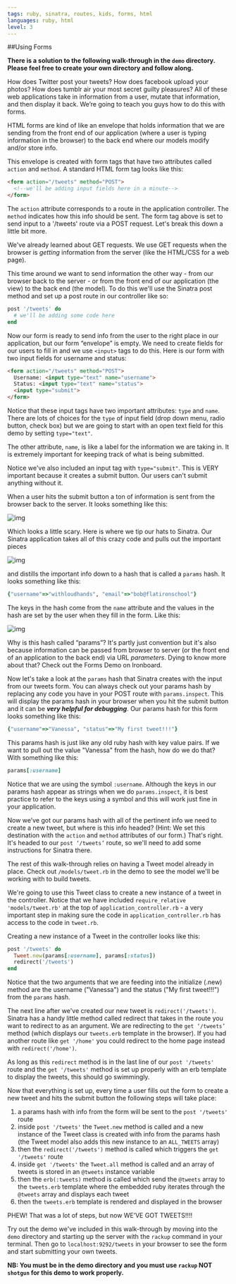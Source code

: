 ```yaml
---
tags: ruby, sinatra, routes, kids, forms, html
languages: ruby, html
level: 3
---
```


##Using Forms

**There is a solution to the following walk-through in the `demo` directory. Please feel free to create your own directory and follow along.**

How does Twitter post your tweets? How does facebook upload your photos? How does tumblr air your most secret guilty pleasures? All of these web applications take in information from a user, mutate that information, and then display it back. We’re going to teach you guys how to do this with forms.

HTML forms are kind of like an envelope that holds information that we are sending from the front end of our application (where a user is typing information in the browser) to the back end where our models modify and/or store info. 

This envelope is created with form tags that have two attributes called `action` and `method`. A standard HTML form tag looks like this:

```html
<form action="/tweets" method="POST">
  <!--we'll be adding input fields here in a minute-->
</form>
```

The `action` attribute corresponds to a route in the application controller. The `method` indicates how this info should be sent. The form tag above is set to send input to a '/tweets' route via a POST request. Let's break this down a little bit more.

We've already learned about GET requests. We use GET requests when the browser is *getting* information from the server (like the HTML/CSS for a web page). 

This time around we want to send information the other way - from our browser back to the server - or from the front end of our application (the view) to the back end (the model). To do this we'll use the Sinatra post method and set up a post route in our controller like so:

```ruby
post '/tweets' do
  # we'll be adding some code here
end
```

Now our form is ready to send info from the user to the right place in our application, but our form “envelope” is empty. We need to create fields for our users to fill in and we use `<input>` tags to do this. Here is our form with two input fields for username and status:

```html
<form action="/tweets" method="POST">
  Username: <input type="text" name="username">
  Status: <input type="text" name="status">
  <input type="submit">
</form>
```
Notice that these input tags have two important attributes: `type` and `name`. There are lots of choices for the `type` of input field (drop down menu, radio button, check box) but we are going to start with an open text field for this demo by setting `type="text"`. 

The other attribute, `name`, is like a label for the information we are taking in. It is extremely important for keeping track of what is being submitted.

Notice we've also included an input tag with `type="submit"`. This is VERY important because it creates a submit button. Our users can't submit anything without it.

When a user hits the submit button a ton of information is sent from the browser back to the server. It looks something like this:

![img](https://dl.dropboxusercontent.com/u/3026743/form-data.jpg)

Which looks a little scary. Here is where we tip our hats to Sinatra. Our Sinatra application takes all of this crazy code and pulls out the important pieces

![img](https://dl.dropboxusercontent.com/u/3026743/form-data-highlighted.jpg)

and distills the important info down to a hash that is called a `params` hash. It looks something like this:

```ruby
{"username"=>"withloudhands", "email"=>"bob@flatironschool"}
```

The keys in the hash come from the `name` attribute and the values in the hash are set by the user when they fill in the form. Like this:

![img](https://dl.dropboxusercontent.com/u/3026743/params.hash.jpg)

Why is this hash called “params”? It's partly just convention but it's also because information can be passed from browser to server (or the front end of an application to the back end) via URL *parameters*. Dying to know more about that? Check out the Forms Demo on Ironboard. 

Now let's take a look at the `params` hash that Sinatra creates with the input from our tweets form. You can always check out your params hash by replacing any code you have in your POST route with `params.inspect`. This will display the params hash in your browser when you hit the submit button and it can be **_very helpful for debugging_**. Our params hash for this form looks something like this:

```ruby
{"username"=>"Vanessa", "status"=>"My first tweet!!!"}
```

This params hash is just like any old ruby hash with key value pairs. If we want to pull out the value "Vanessa" from the hash, how do we do that? With something like this:

```ruby
params[:username]
```

Notice that we are using the symbol `:username`. Although the keys in our params hash appear as strings when we do `params.inspect`, it is best practice to refer to the keys using a symbol and this will work just fine in your application.

Now we’ve got our params hash with all of the pertinent info we need to create a new tweet, but where is this info headed? (Hint: We set this destination with the `action` and `method` attributes of our form.) That's right. It's headed to our `post ‘/tweets’` route, so we'll need to add some instructions for Sinatra there.

The rest of this walk-through relies on having a Tweet model already in place. Check out `/models/tweet.rb` in the demo to see the model we'll be working with to build tweets. 

We're going to use this Tweet class to create a new instance of a tweet in the controller. Notice that we have included `require_relative 'models/tweet.rb'` at the top of `application_controller.rb` - a very important step in making sure the code in `application_controller.rb` has access to the code in `tweet.rb`. 

Creating a new instance of a Tweet in the controller looks like this:

```ruby
post '/tweets' do
  Tweet.new(params[:username], params[:status])
  redirect('/tweets')
end
```

Notice that the two arguments that we are feeding into the initialize (.new) method are the username ("Vanessa") and the status ("My first tweet!!!") from the `params` hash. 

The next line after we've created our new tweet is `redirect('/tweets')`. Sinatra has a handy little method called redirect that takes in the route you want to redirect to as an argument. We are redirecting to the `get ‘/tweets’` method (which displays our `tweets.erb` template in the browser). If you had another route like `get '/home'` you could redirect to the home page instead with `redirect('/home')`.

As long as this `redirect` method is in the last line of our `post '/tweets'` route and the `get '/tweets'` method is set up properly with an erb template to display the tweets, this should go swimmingly.

Now that everything is set up, every time a user fills out the form to create a new tweet and hits the submit button the following steps will take place:

1. a params hash with info from the form will be sent to the `post '/tweets'` route
2. inside `post '/tweets'` the `Tweet.new` method is called and a new instance of the Tweet class is created with info from the params hash (the Tweet model also adds this new instance to an `ALL_TWEETS` array)
4. then the `redirect('/tweets')` method is called which triggers the `get '/tweets'` route
5. inside `get '/tweets'` the `Tweet.all` method is called and an array of tweets is stored in an `@tweets` instance variable
6. then the `erb(:tweets)` method is called which send the `@tweets` array to the `tweets.erb` template where the embedded ruby iterates through the `@tweets` array and displays each tweet
7. then the `tweets.erb` template is rendered and displayed in the browser

PHEW! That was a lot of steps, but now WE’VE GOT TWEETS!!!!

Try out the demo we've included in this walk-through by moving into the `demo` directory and starting up the server with the `rackup` command in your terminal. Then go to `localhost:9292/tweets` in your browser to see the form and start submitting your own tweets. 

**NB: You must be in the demo directory and you must use `rackup` NOT `shotgun` for this demo to work properly.** 

